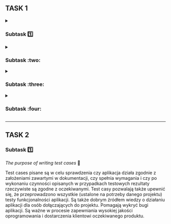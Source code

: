 ## TASK 1️ ##

<details>
<summary> <h3> Subtask 1️⃣  </h3> </summary>
<i> Testing quiz score: 8/10 </i> 🥳
</details>

<details>
<summary> <h3> Subtask :two: </h3> </summary>
<i> Adding a new Github repository </i>
</details>

<details>
<summary> <h3> Subtask :three: </h3> </summary>
<i> README editing </i>

This Manual Testing Challenge is my second _DareIT_ course. I've decided to participate in this one, feeling encouraged right after completing the Automated Testing and Python course, which I found really helpful and exciting. I'm sure this challenge will be also based on independent practice and that's exactly what I'm looking for. My main purpose for this course is to:
- develop skills in __web and mobile app testing__
- understand the basics of __SQL__ (which I've already started practicing on my own)

I also look forward to learn about __DevTools__, which, at this time, seem one of the most useful and practical testing tools to me.
</details>

<details>
<summary> <h3> Subtask :four: </h3> </summary>
[Scouts Panel](https://scouts-test.futbolkolektyw.pl/en) - <i> exploratory testing </i> <br>

<b> What's this app for? </b>

Scouts Panel is a web and mobile application created for football ⚽ headhunters. It is a database with football players, matches and reports. 

<b> Functionalities: </b>

- login and password typing
- signing in
- signing out
- language change
- adding a new player/match/report
- editing existing player/match/report
- redirection to dashboard, players list, last created player/match, last updated player/match/report
- while displaying the players list: downloading CSV, printing the list, filtering the results, choosing of shown columns
- contacting the dev team

<b> Interface </b>
  
The interface is too simple and minimalistic, making the app look as if it's still being developed. 
After logging in, user is redirected to the dashboard. The dashboard displays header, central area and left panel with 4 buttons (Main page, Players, Language change, Sign out). In the central area of the dashboard, there are 7 tiles, 4 of which are only text tiles and the other 3 are clickable. The first one redirects to contacting the Dev Team, the second one to adding a player form and the last one to the last created or updated player/match/report. 

<b> Intuitiveness </b>

Only dashboard seems intuitive to me. 
Placing the picture with the logo on the left main panel would be more adequate in my opinion.
</details>

----------------------------

## TASK 2 ##

### Subtask :one: ###
_The purpose of writing test cases_ 📖

Test cases pisane są w celu sprawdzenia czy aplikacja działa zgodnie z założeniami zawartymi w dokumentacji, czy spełnia wymagania i czy po wykonaniu czynności opisanych w przypadkach testowych rezultaty rzeczywiste są zgodne z oczekiwanymi. Test casy pozwalają także upewnić się, że przeprowadzono wszystkie (ustalone na potrzeby danego projektu) testy funkcjonalności aplikacji. Są także dobrym źródłem wiedzy o działaniu aplikacji dla osób dołączających do projektu. Pomagają wykryć bugi aplikacji. Są ważne w procesie zapewniania wysokiej jakości oprogramowania i dostarczenia klientowi oczekiwanego produktu.
